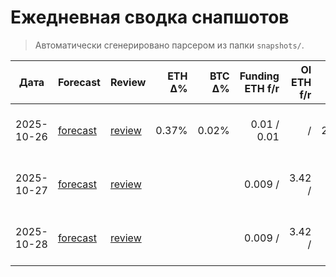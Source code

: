 # Ежедневная сводка снапшотов
> Автоматически сгенерировано парсером из папки `snapshots/`.

| Дата | Forecast | Review | ETH Δ% | BTC Δ% | Funding ETH f/r | OI ETH f/r | ATR(1D) | VWAP (review) | Levels |
|---|---|---|---:|---:|---:|---:|---:|---:|---|
| 2025-10-26 | [forecast](snapshots/2025-10-26_forecast.json) | [review](snapshots/2025-10-26_review.json) | 0.37% | 0.02% | 0.01 / 0.01 |  /  | 23.710416666666713 | 3997.6207575757576 | S: 3780/3700 • R: 3950/4050 |
| 2025-10-27 | [forecast](snapshots/2025-10-27_forecast.json) | [review](snapshots/2025-10-27_review.json) |  |  | 0.009 /  | 3.42 /  | 16.5 |  | S: 4050/3970 • R: 4250/4320 |
| 2025-10-28 | [forecast](snapshots/2025-10-28_forecast.json) | [review](snapshots/2025-10-28_review.json) |  |  | 0.009 /  | 3.42 /  | 16.5 |  | S: 4050/3970 • R: 4250/4320 |
